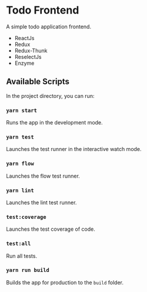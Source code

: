 # Todo Frontend

A simple todo application frontend.
* ReactJs
* Redux
* Redux-Thunk
* ReselectJs
* Enzyme

## Available Scripts

In the project directory, you can run:

### `yarn start`

Runs the app in the development mode.<br>

### `yarn test`

Launches the test runner in the interactive watch mode.<br>

### `yarn flow`

Launches the flow test runner.<br>

### `yarn lint`

Launches the lint test runner.<br>

### `test:coverage`

Launches the test coverage of code.<br>

### `test:all`

Run all tests.<br>

### `yarn run build`

Builds the app for production to the `build` folder.<br>
